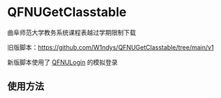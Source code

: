 # QFNUGetClasstable

曲阜师范大学教务系统课程表越过学期限制下载

旧版脚本：https://github.com/W1ndys/QFNUGetClasstable/tree/main/v1

新版脚本使用了 [QFNULogin](https://github.com/W1ndys/QFNULogin) 的模拟登录

## 使用方法
